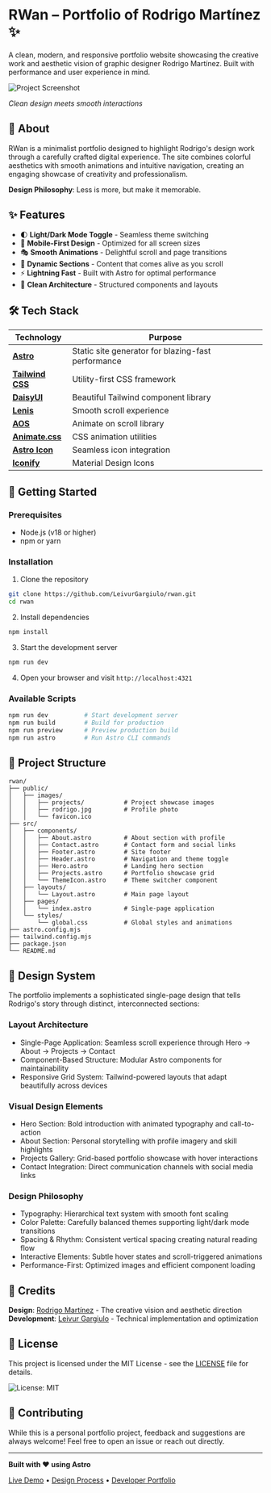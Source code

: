 # RWan – Portfolio of Rodrigo Martínez ✨

A clean, modern, and responsive portfolio website showcasing the creative work and aesthetic vision of graphic designer Rodrigo Martínez. Built with performance and user experience in mind.

![Project Screenshot](./public/screenshot.png)

*Clean design meets smooth interactions*

## 🎯 About

RWan is a minimalist portfolio designed to highlight Rodrigo's design work through a carefully crafted digital experience. The site combines colorful aesthetics with smooth animations and intuitive navigation, creating an engaging showcase of creativity and professionalism.

**Design Philosophy**: Less is more, but make it memorable.

## ✨ Features

- 🌓 **Light/Dark Mode Toggle** - Seamless theme switching
- 📱 **Mobile-First Design** - Optimized for all screen sizes
- 🎭 **Smooth Animations** - Delightful scroll and page transitions
- 🎨 **Dynamic Sections** - Content that comes alive as you scroll
- ⚡ **Lightning Fast** - Built with Astro for optimal performance
- 🎯 **Clean Architecture** - Structured components and layouts

## 🛠️ Tech Stack

| Technology | Purpose |
|------------|---------|
| **[Astro](https://astro.build/)** | Static site generator for blazing-fast performance |
| **[Tailwind CSS](https://tailwindcss.com/)** | Utility-first CSS framework |
| **[DaisyUI](https://daisyui.com/)** | Beautiful Tailwind component library |
| **[Lenis](https://lenis.studiofreight.com/)** | Smooth scroll experience |
| **[AOS](https://michalsnik.github.io/aos/)** | Animate on scroll library |
| **[Animate.css](https://animate.style/)** | CSS animation utilities |
| **[Astro Icon](https://github.com/natemoo-re/astro-icon)** | Seamless icon integration |
| **[Iconify](https://iconify.design/)** | Material Design Icons |

## 🚀 Getting Started

### Prerequisites

- Node.js (v18 or higher)
- npm or yarn

### Installation

1. Clone the repository
```bash
git clone https://github.com/LeivurGargiulo/rwan.git
cd rwan
```

2. Install dependencies
```bash
npm install
```

3. Start the development server
```bash
npm run dev
```

4. Open your browser and visit `http://localhost:4321`

### Available Scripts

```bash
npm run dev          # Start development server
npm run build        # Build for production
npm run preview      # Preview production build
npm run astro        # Run Astro CLI commands
```

## 📁 Project Structure

```
rwan/
├── public/
│   ├── images/
│   │   ├── projects/           # Project showcase images
│   │   ├── rodrigo.jpg         # Profile photo
│   │   └── favicon.ico
├── src/
│   ├── components/
│   │   ├── About.astro         # About section with profile
│   │   ├── Contact.astro       # Contact form and social links
│   │   ├── Footer.astro        # Site footer
│   │   ├── Header.astro        # Navigation and theme toggle
│   │   ├── Hero.astro          # Landing hero section
│   │   ├── Projects.astro      # Portfolio showcase grid
│   │   └── ThemeIcon.astro     # Theme switcher component
│   ├── layouts/
│   │   └── Layout.astro        # Main page layout
│   ├── pages/
│   │   └── index.astro         # Single-page application
│   └── styles/
│       └── global.css          # Global styles and animations
├── astro.config.mjs
├── tailwind.config.mjs
├── package.json
└── README.md

```

## 🎨 Design System

The portfolio implements a sophisticated single-page design that tells Rodrigo's story through distinct, interconnected sections:

### Layout Architecture
- Single-Page Application: Seamless scroll experience through Hero → About → Projects → Contact
- Component-Based Structure: Modular Astro components for maintainability
- Responsive Grid System: Tailwind-powered layouts that adapt beautifully across devices

### Visual Design Elements
- Hero Section: Bold introduction with animated typography and call-to-action
- About Section: Personal storytelling with profile imagery and skill highlights
- Projects Gallery: Grid-based portfolio showcase with hover interactions
- Contact Integration: Direct communication channels with social media links

### Design Philosophy
- Typography: Hierarchical text system with smooth font scaling
- Color Palette: Carefully balanced themes supporting light/dark mode transitions
- Spacing & Rhythm: Consistent vertical spacing creating natural reading flow
- Interactive Elements: Subtle hover states and scroll-triggered animations
- Performance-First: Optimized images and efficient component loading

## 👥 Credits

**Design**: [Rodrigo Martínez](https://github.com/rodrigo-martinez) - The creative vision and aesthetic direction  
**Development**: [Leivur Gargiulo](https://github.com/leivur-gargiulo) - Technical implementation and optimization

## 📄 License

This project is licensed under the MIT License - see the [LICENSE](LICENSE) file for details.

![License: MIT](https://img.shields.io/badge/License-MIT-yellow.svg)


## 🤝 Contributing

While this is a personal portfolio project, feedback and suggestions are always welcome! Feel free to open an issue or reach out directly.

---

**Built with ❤️ using Astro**

[Live Demo](https://rwan-design.netlify.app/) • [Design Process]() • [Developer Portfolio]()
